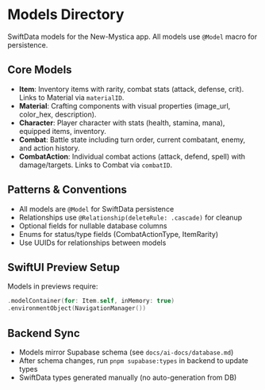 # Models Directory

SwiftData models for the New-Mystica app. All models use `@Model` macro for persistence.

## Core Models

- **Item**: Inventory items with rarity, combat stats (attack, defense, crit). Links to Material via `materialID`.
- **Material**: Crafting components with visual properties (image_url, color_hex, description).
- **Character**: Player character with stats (health, stamina, mana), equipped items, inventory.
- **Combat**: Battle state including turn order, current combatant, enemy, and action history.
- **CombatAction**: Individual combat actions (attack, defend, spell) with damage/targets. Links to Combat via `combatID`.

## Patterns & Conventions

- All models are `@Model` for SwiftData persistence
- Relationships use `@Relationship(deleteRule: .cascade)` for cleanup
- Optional fields for nullable database columns
- Enums for status/type fields (CombatActionType, ItemRarity)
- Use UUIDs for relationships between models

## SwiftUI Preview Setup

Models in previews require:
```swift
.modelContainer(for: Item.self, inMemory: true)
.environmentObject(NavigationManager())
```

## Backend Sync

- Models mirror Supabase schema (see `docs/ai-docs/database.md`)
- After schema changes, run `pnpm supabase:types` in backend to update types
- SwiftData types generated manually (no auto-generation from DB)

